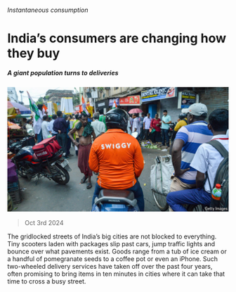 ###### Instantaneous consumption

# India’s consumers are changing how they buy 

##### A giant population turns to deliveries 

![image](images/20241005_WBP502.jpg) 

> Oct 3rd 2024 

The gridlocked streets of India’s big cities are not blocked to everything. Tiny scooters laden with packages slip past cars, jump traffic lights and bounce over what pavements exist. Goods range from a tub of ice cream or a handful of pomegranate seeds to a coffee pot or even an iPhone. Such two-wheeled delivery services have taken off over the past four years, often promising to bring items in ten minutes in cities where it can take that time to cross a busy street.

